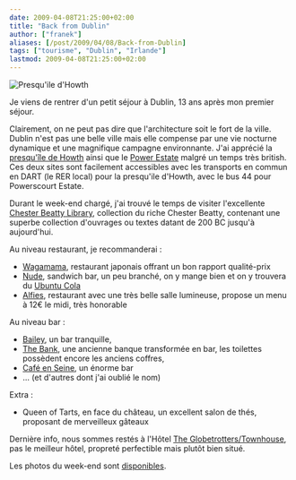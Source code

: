 ```yaml
---
date: 2009-04-08T21:25:00+02:00
title: "Back from Dublin"
author: ["franek"]
aliases: [/post/2009/04/08/Back-from-Dublin]
tags: ["tourisme", "Dublin", "Irlande"]
lastmod: 2009-04-08T21:25:00+02:00
---
```

![Presqu'ile d'Howth](https://franek.chicour.net/public/tourisme/Dublin/.presquilehowth_m.jpg "Presqu'ile d'Howth, avr. 2009")

Je viens de rentrer d'un petit séjour à Dublin, 13 ans après mon premier séjour.

Clairement, on ne peut pas dire que l'architecture soit le fort de la ville. Dublin n'est pas une belle ville mais elle compense par une vie nocturne dynamique et une magnifique campagne environnante. J'ai apprécié la [presqu'île de Howth](http://en.wikipedia.org/wiki/Howth) ainsi que le [Power Estate](http://www.powerscourt.ie/) malgré un temps très british. Ces deux sites sont facilement accessibles avec les transports en commun en DART (le RER local) pour la presqu'ile d'Howth, avec le bus 44 pour Powerscourt Estate.

Durant le week-end chargé, j'ai trouvé le temps de visiter l'excellente [Chester Beatty Library](http://www.cbl.ie/), collection du riche Chester Beatty, contenant une superbe collection d'ouvrages ou textes datant de 200 BC jusqu'à aujourd'hui.

Au niveau restaurant, je recommanderai :

- [Wagamama](http://www.wagamama.com/), restaurant japonais offrant un bon rapport qualité-prix
- [Nude](http://www.nude.ie/), sandwich bar, un peu branché, on y mange bien et on y trouvera du [Ubuntu Cola](http://www.ubuntu-trading.com/)
- [Alfies](http://www.alfies.ie/), restaurant avec une très belle salle lumineuse, propose un menu à 12€ le midi, très honorable

Au niveau bar :

- [Bailey](http://www.baileybar.ie), un bar tranquille,
- [The Bank](http://www.bankoncollegegreen.com), une ancienne banque transformée en bar, les toilettes possèdent encore les anciens coffres,
- [Café en Seine](http://www.capitalsbar.com), un énorme bar
- ... (et d'autres dont j'ai oublié le nom)

Extra :

- Queen of Tarts, en face du château, un excellent salon de thés, proposant de merveilleux gâteaux

Dernière info, nous sommes restés à l'Hôtel [The Globetrotters/Townhouse](http://www.globetrottersdublin.com/), pas le meilleur hôtel, propreté perfectible mais plutôt bien situé.

Les photos du week-end sont [disponibles](https://franek.chicour.net/gallery/main.php/v/tourisme).
